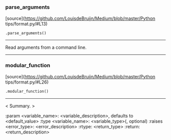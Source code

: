 #


### parse_arguments
[source](https://github.com/LouisdeBruijn/Medium/blob/master/Python tips/format.py/#L13)
```python
.parse_arguments()
```

---
Read arguments from a command line.

----


### modular_function
[source](https://github.com/LouisdeBruijn/Medium/blob/master/Python tips/format.py/#L26)
```python
.modular_function()
```

---
< Summary. >

:param <variable_name>: <variable_description>, defaults to <default_value>
:type <variable_name>: <variable_type>(, optional)
<other parameters and types>
:raises <error_type>: <error_description>
<other exceptions>
:rtype: <return_type>
:return: <return_description>
